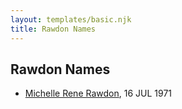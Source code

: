 ```yaml
---
layout: templates/basic.njk
title: Rawdon Names
---
```

## Rawdon Names
- [Michelle Rene Rawdon](/people/1/18373170), 16 JUL 1971